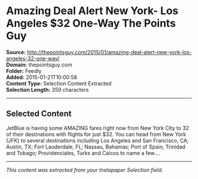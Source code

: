 # Amazing Deal Alert New York- Los Angeles $32 One-Way The Points Guy

**Source:** http://thepointsguy.com/2015/01/amazing-deal-alert-new-york-los-angeles-32-one-way/  
**Domain:** thepointsguy.com  
**Folder:** Feedly  
**Added:** 2015-01-21T10:00:58  
**Content Type:** Selection Content Extracted  
**Selection Length:** 359 characters  


---

## Selected Content

JetBlue is having some AMAZING fares right now from New York City to 32 of their destinations with flights for just $32. You can head from New York (JFK) to several destinations including Los Angeles and San Francisco, CA; Austin, TX; Fort Lauderdale, FL; Nassau, Bahamas; Port of Spain, Trinidad and Tobago; Providenciales, Turks and Caicos to name a few....

---

*This content was extracted from your Instapaper Selection field.*